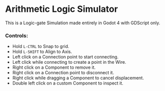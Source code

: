 # Arithmetic Logic Simulator
This is a Logic-gate Simulation made entirely in Godot 4 with GDScript only.

### Controls:
 * Hold `L-CTRL` to Snap to grid.
 * Hold `L-SHIFT` to Align to Axis.
 * Left click on a Connection point to start connecting.
 * Left click while connecting to create a point in the Wire.
 * Right click on a Component to remove it.
 * Right click on a Connection point to disconnect it.
 * Right click while dragging a Component to cancel displacement.
 * Double left click on a custom Component to inspect it.
